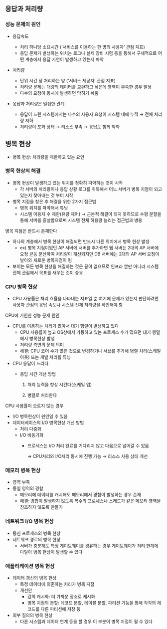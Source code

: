 ## 응답과 처리량

### 성능 문제의 원인

- 응답속도
    - 처리 하나당 소요시간 (’서비스를 이용하는 한 명의 사용자’ 관점 지표)
    - 응답 문제가 발생하는 위치는 로그나 실제 장비 시험 등을 통해서 구체적으로 어떤 계층에서 응답 지연이 발생하고 있는지 파악
- 처리량
    - 단위 시간 당 처리하는 양 (’서비스 제공자’ 관점 지표)
    - 처리량 문제는 대량의 데이터를 교환하고 싶은데 영역이 부족한 경우 발생
    - 다수의 요청이 동시에 발생하면 막히기 쉬움
    
- 응답과 처리량은 밀접한 관계
    - 응답이 느린 시스템에서는 다수의 사용자 요청이 시스템 내에 누적 → 전체 처리량 저하
    - 처리량이 포화 상태 → 리소스 부족 → 응답도 함께 악화

## 병목 현상

- 병목 현상: 처리량을 제한하고 있는 요인

### 병목 현상의 해결

- 병목 현상이 발생하고 있는 위치를 정확히 파악하는 것이 시작
    - 각 서버의 처리량이나 응답 상황 로그를 취득해서 어느 서버가 병목 지점이 되고 있는지 찾아내는 것 부터 시작
- 병목 지점을 찾은 후 해결을 위한 2가지 접근법
    - 병목 위치를 파악해서 튜닝
    - 시스템 이용자 수 제한(유량 제어) → 근본적 해결이 되지 못하므로 수평 분할을 통해 서버를 증설함으로써 시스템 전체 허용량 늘리는 접근법과 병용

병목 지점은 반드시 존재한다

- 하나의 계층에서 병목 현상이 해결되면 반드시 다른 위치에서 병목 현상 발생
    - ex) 병목 지점이었던 AP 서버에 서버를 추가하면 웹 서버는 2대의 AP 서버에 요청 균등 분산하여 처리량이 개선되지만 DB 서버에는 2대의 AP 서버 요청이 날아와 새로운 병목지점이 됨
- 보이는 모든 병목 현상을 해결하는 것은 끝이 없으므로 인프라 뿐만 아니라 시스템 전체 관점에서 목표를 새우는 것이 중요

### CPU 병목 현상

- CPU 사용률은 처리 효율을 나타내는 지표일 뿐 여기에 문제가 있는지 판단하려면 사용자 관점의 응답 속도나 시스템 전체 처리량을 확인해야 함

CPU에 기인한 성능 문제 원인

- CPU를 이용하는 처리가 많아서 대기 행렬이 발생하고 있다
    - CPU 사용률이 높고 OS상에서 가동하고 있는 프로세스 수가 많으면 대기 행렬에서 병목현상 발생
    - 처리량 측면의 문제 의미
    - 해결: CPU 코어 수가 많은 것으로 변경하거나 서브를 추가해 병렬 처리(스케일 아웃) 또는 개별 처리를 튜닝
- CPU 응답이 느리다
    - 응답 시간 개선 방법
        
        1) 처리 능력을 향상 시킨다(스케일 업)
        
        2) 병렬로 처리한다
        

CPU 사용률이 오르지 않는 경우

- I/O 병목현상이 원인일 수 있음
- 데이터베이스의 I/O 병목현상 개선 방법
    - 처리 다중화
    - I/O 비동기화
        - 프로세스는 I/O 처리 완료를 기다리지 않고 다음으로 넘어갈 수 있음
            
            ⇒ CPU처리와 I/O처리 동시에 진행 가능 → 리소스 사용 상태 개선
            

### 메모리 병목 현상

- 영역 부족
- 동일 영역의 경합
    - 메모리에 데이터를 캐시해도 메모리에서 경합이 발생하는 경우 존재
    - 해결: 경합이 발생하지 않도록 복수의 프로세스나 스레드가 같은 메모리 영역을 참조하지 않도록 만들기

### 네트워크 I/O 병목 현상

- 통신 프로세스의 병목 현상
- 네트워크 경로의 병목 현상
    - 서버가 충분해도 특정 게이트웨이를 경유하는 경우 게이트웨이가 처리 한계에 다달아 병목 현상이 발생할 수 있다

### 애플리케이션 병목 현상

- 데이터 갱신의 병목 현상
    - 특정 데이터에 의존하는 처리가 병목 지점
    - 개선안
        - 값의 캐시화: 더 가까운 장소로 캐시화
        - 병목 지점의 분할: 레코드 분할, 테이블 분할, 파티션 기능을 통해 각각의 레코드를 다른 파티션에 저장 등
- 외부 질의의 병목 현상
    - 다른 시스템과 데이터 연계 등을 할 경우 이 부분이 병목 지점이 될 수 있다
